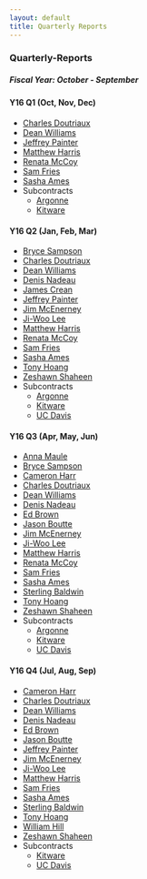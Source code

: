 ```yaml
---
layout: default
title: Quarterly Reports
---
```


<h3>Quarterly-Reports</h3>
<h5>Fiscal Year: October - September</h5>

<div class="row">
    <div class="col-xs-6 col-sm-3">
        <h4>Y16 Q1 (Oct, Nov, Dec)</h4>
        <ul>
            <li><a href='media/Quarterly-Reports/Y15Q4/Charles%20Doutriaux.pdf'>Charles Doutriaux</a></li>
            <li><a href='media/Quarterly-Reports/Y15Q4/Dean%20Williams.pdf'>Dean Williams</a></li>
            <li><a href='media/Quarterly-Reports/Y15Q4/Jeffrey%20Painter.pdf'>Jeffrey Painter</a></li>
            <li><a href='media/Quarterly-Reports/Y15Q4/Matthew%20Harris.pdf'>Matthew Harris</a></li>
            <li><a href='media/Quarterly-Reports/Y15Q4/Renata%20McCoy.pdf'>Renata McCoy</a></li>
            <li><a href='media/Quarterly-Reports/Y15Q4/Sam%20Fries.pdf'>Sam Fries</a></li>
            <li><a href='media/Quarterly-Reports/Y15Q4/Sasha%20Ames.pdf'>Sasha Ames</a></li>
            <li>Subcontracts
                <ul>
                    <li><a href='media/Quarterly-Reports/Y15Q4/Argonne.pdf'>Argonne</a></li>
                    <li><a href='media/Quarterly-Reports/Y15Q4/Kitware.pdf'>Kitware</a></li>
                </ul>
            </li>
        </ul>
    </div>
    <div class="col-xs-6 col-sm-3">
        <h4>Y16 Q2 (Jan, Feb, Mar)</h4>
        <ul>
            <li><a href='media/Quarterly-Reports/Y16Q1/Bryce%20Sampson.pdf'>Bryce Sampson</a></li>
            <li><a href='media/Quarterly-Reports/Y16Q1/Charles%20Doutriaux.pdf'>Charles Doutriaux</a></li>
            <li><a href='media/Quarterly-Reports/Y16Q1/Dean%20Williams.pdf'>Dean Williams</a></li>
            <li><a href='media/Quarterly-Reports/Y16Q1/Denis%20Nadeau.pdf'>Denis Nadeau</a></li>
            <li><a href='media/Quarterly-Reports/Y16Q1/James%20Crean.pdf'>James Crean</a></li>
            <li><a href='media/Quarterly-Reports/Y16Q1/Jeffrey%20Painter.pdf'>Jeffrey Painter</a></li>
            <li><a href='media/Quarterly-Reports/Y16Q1/Jim%20McEnerney.pdf'>Jim McEnerney</a></li>
            <li><a href='media/Quarterly-Reports/Y16Q1/Jiwoo%20Lee.pdf'>Ji-Woo Lee</a></li>
            <li><a href='media/Quarterly-Reports/Y16Q1/Matthew%20Harris.pdf'>Matthew Harris</a></li>
            <li><a href='media/Quarterly-Reports/Y16Q1/Renata%20McCoy.pdf'>Renata McCoy</a></li>
            <li><a href='media/Quarterly-Reports/Y16Q1/Sam%20Fries.pdf'>Sam Fries</a></li>
            <li><a href='media/Quarterly-Reports/Y16Q1/Sasha%20Ames.pdf'>Sasha Ames</a></li>
            <li><a href='media/Quarterly-Reports/Y16Q1/Tony%20Hoang.pdf'>Tony Hoang</a></li>
            <li><a href='media/Quarterly-Reports/Y16Q1/Zeshawn%20Shaheen.pdf'>Zeshawn Shaheen</a></li>
            <li>Subcontracts
                <ul>
                    <li><a href='media/Quarterly-Reports/Y16Q1/Argonne.pdf'>Argonne</a></li>
                    <li><a href='media/Quarterly-Reports/Y16Q1/Kitware.pdf'>Kitware</a></li>
                    <li><a href='media/Quarterly-Reports/Y16Q1/UC%20Davis.pdf'>UC Davis</a></li>
                </ul>
            </li>
        </ul>
    </div>
    <div class="col-xs-6 col-sm-3">
        <h4>Y16 Q3 (Apr, May, Jun)</h4>
        <ul>
            <li><a href='media/Quarterly-Reports/Y16Q2/Anna%20Maule.pdf'>Anna Maule</a></li>
            <li><a href='media/Quarterly-Reports/Y16Q2/Bryce%20Sampson.pdf'>Bryce Sampson</a></li>
            <li><a href='media/Quarterly-Reports/Y16Q2/Cameron%20Harr.pdf'>Cameron Harr</a></li>
            <li><a href='media/Quarterly-Reports/Y16Q2/Charles%20Doutriaux.pdf'>Charles Doutriaux</a></li>
            <li><a href='media/Quarterly-Reports/Y16Q2/Dean%20Williams.pdf'>Dean Williams</a></li>
            <li><a href='media/Quarterly-Reports/Y16Q2/Denis%20Nadeau.pdf'>Denis Nadeau</a></li>
            <li><a href='media/Quarterly-Reports/Y16Q2/Ed%20Brown.pdf'>Ed Brown</a></li>
            <!-- <li><a href='media/Quarterly-Reports/Y16Q2/James%20Crean.pdf'>James Crean</a></li> -->
            <li><a href='media/Quarterly-Reports/Y16Q2/Jason%20Boutte.pdf'>Jason Boutte</a></li>
            <li><a href='media/Quarterly-Reports/Y16Q2/Jim%20McEnerney.pdf'>Jim McEnerney</a></li>
            <li><a href='media/Quarterly-Reports/Y16Q2/Jiwoo%20Lee.pdf'>Ji-Woo Lee</a></li>
            <li><a href='media/Quarterly-Reports/Y16Q2/Matthew%20Harris.pdf'>Matthew Harris</a></li>
            <li><a href='media/Quarterly-Reports/Y16Q2/Renata%20McCoy.pdf'>Renata McCoy</a></li>
            <li><a href='media/Quarterly-Reports/Y16Q2/Sam%20Fries.pdf'>Sam Fries</a></li>
            <li><a href='media/Quarterly-Reports/Y16Q2/Sasha%20Ames.pdf'>Sasha Ames</a></li>
            <li><a href='media/Quarterly-Reports/Y16Q2/Sterling%20Baldwin.pdf'>Sterling Baldwin</a></li>
            <li><a href='media/Quarterly-Reports/Y16Q2/Tony%20Hoang.pdf'>Tony Hoang</a></li>
            <li><a href='media/Quarterly-Reports/Y16Q2/Zeshawn%20Shaheen.pdf'>Zeshawn Shaheen</a></li>
            <li>Subcontracts
                <ul>
                    <li><a href='media/Quarterly-Reports/Y16Q2/Argonne.pdf'>Argonne</a></li>
                    <li><a href='media/Quarterly-Reports/Y16Q2/Kitware.pdf'>Kitware</a></li>
                    <li><a href='media/Quarterly-Reports/Y16Q2/UC%20Davis.pdf'>UC Davis</a></li>
                </ul>
            </li>
        </ul>
    </div>
    <div class="col-xs-6 col-sm-3">
        <h4>Y16 Q4 (Jul, Aug, Sep)</h4>
        <ul>
            <li><a href='media/Quarterly-Reports/Y16Q3/Cameron%20Har.pdf'>Cameron Harr</a></li>
            <li><a href='media/Quarterly-Reports/Y16Q3/Charles%20Doutriaux.pdf'>Charles Doutriaux</a></li>
            <li><a href='media/Quarterly-Reports/Y16Q3/Dean%20Williams.pdf'>Dean Williams</a></li>
            <li><a href='media/Quarterly-Reports/Y16Q3/Denis%20Nadeau.pdf'>Denis Nadeau</a></li>
            <li><a href='media/Quarterly-Reports/Y16Q3/Ed%20Brown.pdf'>Ed Brown</a></li>
            <li><a href='media/Quarterly-Reports/Y16Q3/Jason%20Boutte.pdf'>Jason Boutte</a></li>
            <li><a href='media/Quarterly-Reports/Y16Q3/Jeffrey%20Painter.pdf'>Jeffrey Painter</a></li>
            <li><a href='media/Quarterly-Reports/Y16Q3/Jim%20McEnerney.pdf'>Jim McEnerney</a></li>
            <li><a href='media/Quarterly-Reports/Y16Q3/Ji-Woo%20Lee.pdf'>Ji-Woo Lee</a></li>
            <li><a href='media/Quarterly-Reports/Y16Q3/Matthew%20Harris.pdf'>Matthew Harris</a></li>
            <!-- <li><a href='media/Quarterly-Reports/Y16Q3/Renata%20McCoy.pdf'>Renata McCoy</a></li> -->
            <li><a href='media/Quarterly-Reports/Y16Q3/Samuel%20Fries.pdf'>Sam Fries</a></li>
            <li><a href='media/Quarterly-Reports/Y16Q3/Sasha%20Ames.pdf'>Sasha Ames</a></li>
            <li><a href='media/Quarterly-Reports/Y16Q3/Sterling%20Baldwin.pdf'>Sterling Baldwin</a></li>
            <li><a href='media/Quarterly-Reports/Y16Q3/Tony%20Hoang.pdf'>Tony Hoang</a></li>
            <li><a href='media/Quarterly-Reports/Y16Q3/William%20Hill.pdf'>William Hill</a></li>
            <li><a href='media/Quarterly-Reports/Y16Q3/Zeshawn%20Shaheen.pdf'>Zeshawn Shaheen</a></li>
            <li>Subcontracts
                <ul>
                    <!-- <li><a href='media/Quarterly-Reports/Y16Q3/Argonne.pdf'>Argonne</a></li> -->
                    <li><a href='media/Quarterly-Reports/Y16Q3/Kitware.pdf'>Kitware</a></li>
                    <li><a href='media/Quarterly-Reports/Y16Q3/UC%20Davis.pdf'>UC Davis</a></li>
                </ul>
            </li>
        </ul>
    </div>
</div>

